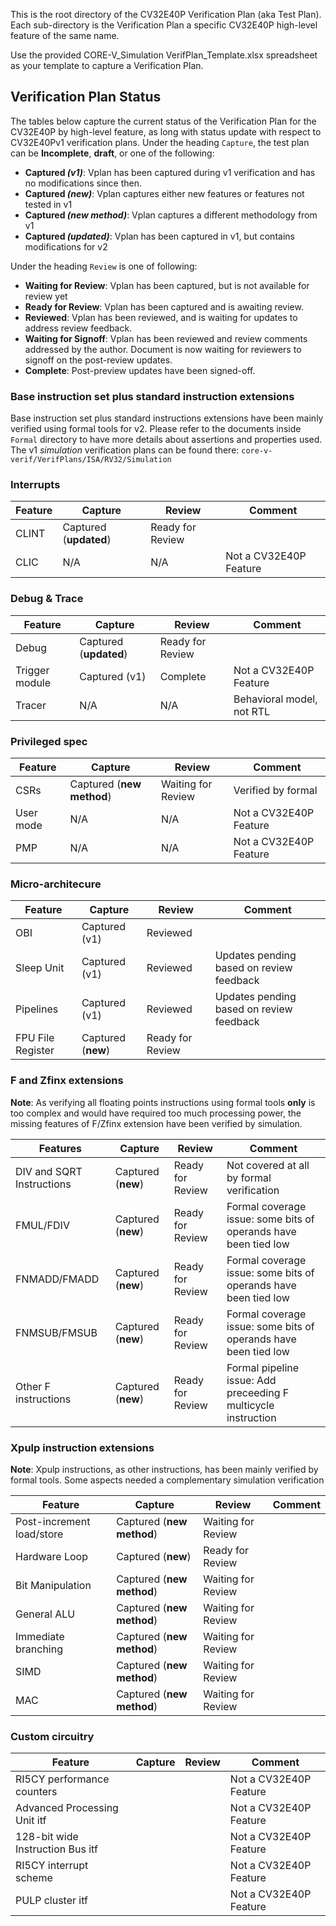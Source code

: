 <!--- SPDX-License-Identifier: Apache-2.0 WITH SHL-2.0 ---> 
This is the root directory of the CV32E40P Verification Plan (aka Test Plan).  Each sub-directory is the Verification Plan a specific CV32E40P high-level feature of the same name.

Use the provided CORE-V_Simulation VerifPlan_Template.xlsx spreadsheet as your template to capture a Verification Plan.

## Verification Plan Status

The tables below capture the current status of the Verification Plan for the CV32E40P by high-level feature, as long with status update with respect to CV32E40Pv1 verification plans.  Under the heading `Capture`, the test plan can be **Incomplete**, **draft**, or one of the following: 
* **Captured _(v1)_**: Vplan has been captured during v1 verification and has no modifications since then. 
* **Captured _(new)_**: Vplan captures either new features or features not tested in v1
* **Captured _(new method)_**: Vplan captures a different methodology from v1
* **Captured _(updated)_**: Vplan has been captured in v1, but contains modifications for v2

Under the heading `Review` is one of following:
* **Waiting for Review**: Vplan has been captured, but is not available for review yet
* **Ready for Review**: Vplan has been captured and is awaiting review.
* **Reviewed**: Vplan has been reviewed, and is waiting for updates to address review feedback.
* **Waiting for Signoff**: Vplan has been reviewed and review comments addressed by the author.  Document is now waiting for reviewers to signoff on the post-review updates.
* **Complete**: Post-preview updates have been signed-off.

### Base instruction set plus standard instruction extensions

Base instruction set plus standard instructions extensions have been mainly verified using formal tools for v2. Please refer to the documents inside `Formal` directory to have more details about assertions and properties used. 
The v1 _simulation_ verification plans can be found there: `core-v-verif/VerifPlans/ISA/RV32/Simulation`

### Interrupts

| Feature | Capture | Review | Comment |
|---------|---------|--------|---------|
| CLINT | Captured (**updated**) | Ready for Review | |
| CLIC | N/A | N/A | Not a CV32E40P Feature |

### Debug & Trace

| Feature | Capture | Review | Comment |
|---------|---------|--------|---------|
| Debug | Captured  (**updated**) | Ready for Review | |
| Trigger module | Captured (v1) | Complete | Not a CV32E40P Feature |
| Tracer | N/A | N/A | Behavioral model, not RTL |

### Privileged spec

| Feature | Capture | Review | Comment |
|---------|---------|--------|---------|
| CSRs | Captured (**new method**) | Waiting for Review | Verified by formal |
| User mode | N/A| N/A | Not a CV32E40P Feature |
| PMP | N/A | N/A | Not a CV32E40P Feature |

### Micro-architecure

| Feature | Capture | Review | Comment |
|---------|---------|--------|---------|
| OBI     | Captured (v1) | Reviewed | |
| Sleep Unit | Captured (v1) | Reviewed | Updates pending based on review feedback |
| Pipelines | Captured (v1) | Reviewed | Updates pending based on review feedback|
| FPU File Register | Captured (**new**) | Ready for Review | |

### F and Zfinx extensions
**Note**: As verifying all floating points instructions using formal tools **only** is too complex and would have required too much processing power, the missing features of F/Zfinx extension have been verified by simulation. 

| Features | Capture | Review | Comment |
|---------|---------|--------|---------|
| DIV and SQRT Instructions | Captured (**new**) | Ready for Review | Not covered at all by formal verification |
| FMUL/FDIV | Captured (**new**) | Ready for Review | Formal coverage issue: some bits of operands have been tied low | 
| FNMADD/FMADD | Captured (**new**) | Ready for Review | Formal coverage issue: some bits of operands have been tied low | 
| FNMSUB/FMSUB | Captured (**new**) | Ready for Review | Formal coverage issue: some bits of operands have been tied low |
| Other F instructions | Captured (**new**) | Ready for Review | Formal pipeline issue: Add preceeding F multicycle instruction |

### Xpulp instruction extensions
**Note**: Xpulp instructions, as other instructions, has been mainly verified by formal tools. Some aspects needed a complementary simulation verification

| Feature | Capture | Review | Comment |
|---------|---------|--------|---------|
| Post-increment load/store | Captured (**new method**) | Waiting for Review | |
| Hardware Loop | Captured (**new**) | Ready for Review | |
| Bit Manipulation | Captured (**new method**) | Waiting for Review | |
| General ALU | Captured (**new method**) | Waiting for Review | |
| Immediate branching | Captured (**new method**) | Waiting for Review | |
| SIMD | Captured (**new method**) | Waiting for Review | |
| MAC | Captured (**new method**) | Waiting for Review | |

### Custom circuitry

| Feature | Capture | Review | Comment |
|---------|---------|--------|---------|
| RI5CY performance counters | | | Not a CV32E40P Feature |
| Advanced Processing Unit itf | | | Not a CV32E40P Feature |
| 128-bit wide Instruction Bus itf | | | Not a CV32E40P Feature |
| RI5CY interrupt scheme | | | Not a CV32E40P Feature |
| PULP cluster itf | | | Not a CV32E40P Feature |
